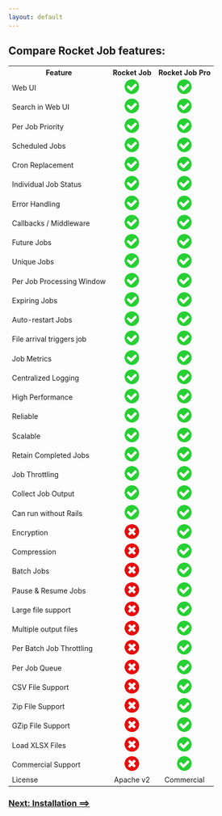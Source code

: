 ```yaml
---
layout: default
---
```


## Compare Rocket Job features:

<table id="compare">
  <tr>
    <th>Feature</th>
    <th>Rocket Job</th>
    <th>Rocket Job Pro</th>
  </tr>
  <tr>
    <td>Web UI</td>
    <td align="center"><img src="images/yes.png" alt="Y"></td>
    <td align="center"><img src="images/yes.png" alt="Y"></td>
  </tr>
  <tr>
    <td>Search in Web UI</td>
    <td align="center"><img src="images/yes.png" alt="Y"></td>
    <td align="center"><img src="images/yes.png" alt="Y"></td>
  </tr>
  <tr>
    <td>Per Job Priority</td>
    <td align="center"><img src="images/yes.png" alt="Y"></td>
    <td align="center"><img src="images/yes.png" alt="Y"></td>
  </tr>
  <tr>
    <td>Scheduled Jobs</td>
    <td align="center"><img src="images/yes.png" alt="Y"></td>
    <td align="center"><img src="images/yes.png" alt="Y"></td>
  </tr>
  <tr>
    <td>Cron Replacement</td>
    <td align="center"><img src="images/yes.png" alt="Y"></td>
    <td align="center"><img src="images/yes.png" alt="Y"></td>
  </tr>
  <tr>
    <td>Individual Job Status</td>
    <td align="center"><img src="images/yes.png" alt="Y"></td>
    <td align="center"><img src="images/yes.png" alt="Y"></td>
  </tr>
  <tr>
    <td>Error Handling</td>
    <td align="center"><img src="images/yes.png" alt="Y"></td>
    <td align="center"><img src="images/yes.png" alt="Y"></td>
  </tr>
  <tr>
    <td>Callbacks / Middleware</td>
    <td align="center"><img src="images/yes.png" alt="Y"></td>
    <td align="center"><img src="images/yes.png" alt="Y"></td>
  </tr>
  <tr>
    <td>Future Jobs</td>
    <td align="center"><img src="images/yes.png" alt="Y"></td>
    <td align="center"><img src="images/yes.png" alt="Y"></td>
  </tr>
  <tr>
    <td>Unique Jobs</td>
    <td align="center"><img src="images/yes.png" alt="Y"></td>
    <td align="center"><img src="images/yes.png" alt="Y"></td>
  </tr>
  <tr>
    <td>Per Job Processing Window</td>
    <td align="center"><img src="images/yes.png" alt="Y"></td>
    <td align="center"><img src="images/yes.png" alt="Y"></td>
  </tr>
  <tr>
    <td>Expiring Jobs</td>
    <td align="center"><img src="images/yes.png" alt="Y"></td>
    <td align="center"><img src="images/yes.png" alt="Y"></td>
  </tr>
  <tr>
    <td>Auto-restart Jobs</td>
    <td align="center"><img src="images/yes.png" alt="Y"></td>
    <td align="center"><img src="images/yes.png" alt="Y"></td>
  </tr>
  <tr>
    <td>File arrival triggers job</td>
    <td align="center"><img src="images/yes.png" alt="Y"></td>
    <td align="center"><img src="images/yes.png" alt="Y"></td>
  </tr>
  <tr>
    <td>Job Metrics</td>
    <td align="center"><img src="images/yes.png" alt="Y"></td>
    <td align="center"><img src="images/yes.png" alt="Y"></td>
  </tr>
  <tr>
    <td>Centralized Logging</td>
    <td align="center"><img src="images/yes.png" alt="Y"></td>
    <td align="center"><img src="images/yes.png" alt="Y"></td>
  </tr>
  <tr>
    <td>High Performance</td>
    <td align="center"><img src="images/yes.png" alt="Y"></td>
    <td align="center"><img src="images/yes.png" alt="Y"></td>
  </tr>
  <tr>
    <td>Reliable</td>
    <td align="center"><img src="images/yes.png" alt="Y"></td>
    <td align="center"><img src="images/yes.png" alt="Y"></td>
  </tr>
  <tr>
    <td>Scalable</td>
    <td align="center"><img src="images/yes.png" alt="Y"></td>
    <td align="center"><img src="images/yes.png" alt="Y"></td>
  </tr>
  <tr>
    <td>Retain Completed Jobs</td>
    <td align="center"><img src="images/yes.png" alt="Y"></td>
    <td align="center"><img src="images/yes.png" alt="Y"></td>
  </tr>
  <tr>
    <td>Job Throttling</td>
    <td align="center"><img src="images/yes.png" alt="Y"></td>
    <td align="center"><img src="images/yes.png" alt="Y"></td>
  </tr>
  <tr>
    <td>Collect Job Output</td>
    <td align="center"><img src="images/yes.png" alt="Y"></td>
    <td align="center"><img src="images/yes.png" alt="Y"></td>
  </tr>
  <tr>
    <td>Can run without Rails</td>
    <td align="center"><img src="images/yes.png" alt="Y"></td>
    <td align="center"><img src="images/yes.png" alt="Y"></td>
  </tr>
  <tr>
    <td>Encryption</td>
    <td align="center"><img src="images/no.png" alt="N"></td>
    <td align="center"><img src="images/yes.png" alt="Y"></td>
  </tr>
  <tr>
    <td>Compression</td>
    <td align="center"><img src="images/no.png" alt="N"></td>
    <td align="center"><img src="images/yes.png" alt="Y"></td>
  </tr>
  <tr>
    <td>Batch Jobs</td>
    <td align="center"><img src="images/no.png" alt="N"></td>
    <td align="center"><img src="images/yes.png" alt="Y"></td>
  </tr>
  <tr>
    <td>Pause & Resume Jobs</td>
    <td align="center"><img src="images/no.png" alt="N"></td>
    <td align="center"><img src="images/yes.png" alt="Y"></td>
  </tr>
  <tr>
    <td>Large file support</td>
    <td align="center"><img src="images/no.png" alt="N"></td>
    <td align="center"><img src="images/yes.png" alt="Y"></td>
  </tr>
  <tr>
    <td>Multiple output files</td>
    <td align="center"><img src="images/no.png" alt="N"></td>
    <td align="center"><img src="images/yes.png" alt="Y"></td>
  </tr>
  <tr>
    <td>Per Batch Job Throttling</td>
    <td align="center"><img src="images/no.png" alt="N"></td>
    <td align="center"><img src="images/yes.png" alt="Y"></td>
  </tr>
  <tr>
    <td>Per Job Queue</td>
    <td align="center"><img src="images/no.png" alt="N"></td>
    <td align="center"><img src="images/yes.png" alt="Y"></td>
  </tr>
  <tr>
    <td>CSV File Support</td>
    <td align="center"><img src="images/no.png" alt="N"></td>
    <td align="center"><img src="images/yes.png" alt="Y"></td>
  </tr>
  <tr>
    <td>Zip File Support</td>
    <td align="center"><img src="images/no.png" alt="N"></td>
    <td align="center"><img src="images/yes.png" alt="Y"></td>
  </tr>
  <tr>
    <td>GZip File Support</td>
    <td align="center"><img src="images/no.png" alt="N"></td>
    <td align="center"><img src="images/yes.png" alt="Y"></td>
  </tr>
  <tr>
    <td>Load XLSX Files</td>
    <td align="center"><img src="images/no.png" alt="N"></td>
    <td align="center"><img src="images/yes.png" alt="Y"></td>
  </tr>
  <tr>
    <td>Commercial Support</td>
    <td align="center"><img src="images/no.png" alt="N"></td>
    <td align="center"><img src="images/yes.png" alt="Y"></td>
  </tr>
  <tr>
    <td>License</td>
    <td align="center">Apache v2</td>
    <td align="center">Commercial</td>
  </tr>
</table>

### [Next: Installation ==>](installation.html)

[0]: http://rocketjob.io
[1]: https://github.com/rocketjob/rocketjob_mission_control
[2]: pro.html
